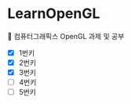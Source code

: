 # LearnOpenGL

:cherry_blossom: 컴퓨터그래픽스 OpenGL 과제 및 공부
- [X] 1번키
- [X] 2번키
- [X] 3번키
- [ ] 4번키
- [ ] 5번키
